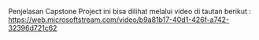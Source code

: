 Penjelasan Capstone Project ini bisa dilihat melalui video di tautan berikut :
https://web.microsoftstream.com/video/b9a81b17-40d1-426f-a742-32396d721c62
